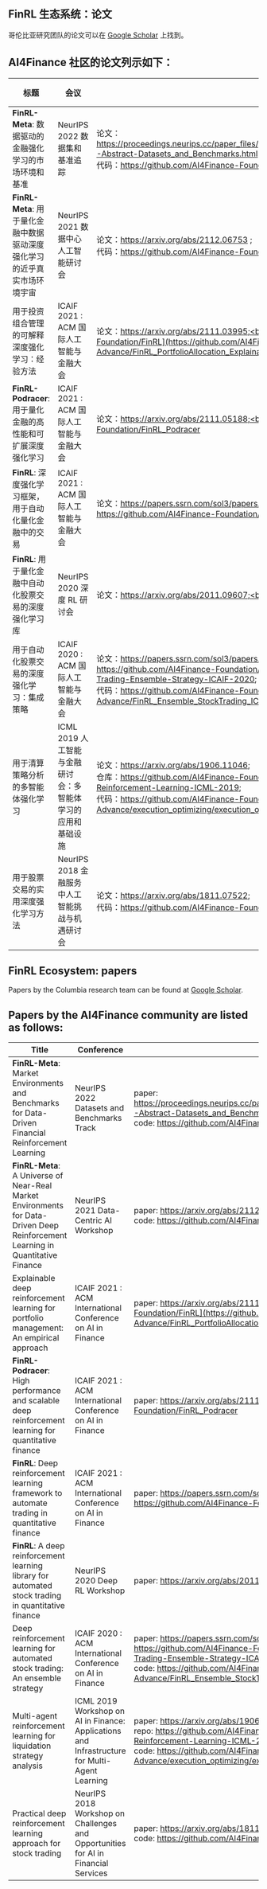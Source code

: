 ## FinRL 生态系统：论文

哥伦比亚研究团队的论文可以在 [Google Scholar](https://scholar.google.com/citations?view_op=list_works&hl=en&hl=en&user=XsdPXocAAAAJ) 上找到。

## AI4Finance 社区的论文列示如下：

|标题 |会议 |链接|引用|年份|
|  ----  |  ----  |  ----  |  ----  |  ----  |
|**FinRL-Meta**: 数据驱动的金融强化学习的市场环境和基准 | NeurIPS 2022 数据集和基准追踪 | 论文：https://proceedings.neurips.cc/paper_files/paper/2022/hash/0bf54b80686d2c4dc0808c2e98d430f7-Abstract-Datasets_and_Benchmarks.html ;<br />代码：https://github.com/AI4Finance-Foundation/FinRL-Meta | 1 | 2022 |
|**FinRL-Meta**: 用于量化金融中数据驱动深度强化学习的近乎真实市场环境宇宙| NeurIPS 2021 数据中心人工智能研讨会| 论文：https://arxiv.org/abs/2112.06753 ;<br />代码：https://github.com/AI4Finance-Foundation/FinRL-Meta| 7 | 2021|
|用于投资组合管理的可解释深度强化学习：经验方法| ICAIF 2021 : ACM 国际人工智能与金融大会  | 论文：https://arxiv.org/abs/2111.03995;<br />代码： [https://github.com/AI4Finance-Foundation/FinRL](https://github.com/AI4Finance-Foundation/FinRL-Meta/blob/master/tutorials/2-Advance/FinRL_PortfolioAllocation_Explainable_DRL/FinRL_PortfolioAllocation_Explainable_DRL.py)| 3 | 2021|
|**FinRL-Podracer**: 用于量化金融的高性能和可扩展深度强化学习| ICAIF 2021 : ACM 国际人工智能与金融大会  | 论文：https://arxiv.org/abs/2111.05188;<br />代码：https://github.com/AI4Finance-Foundation/FinRL_Podracer| 9 | 2021|
|**FinRL**: 深度强化学习框架，用于自动化量化金融中的交易| ICAIF 2021 : ACM 国际人工智能与金融大会  | 论文：https://papers.ssrn.com/sol3/papers.cfm?abstract_id=3955949;<br />代码：https://github.com/AI4Finance-Foundation/FinRL| 24 | 2021|
|**FinRL**: 用于量化金融中自动化股票交易的深度强化学习库| NeurIPS 2020 深度 RL 研讨会  | 论文：https://arxiv.org/abs/2011.09607;<br />代码：https://github.com/AI4Finance-Foundation/FinRL| 54 | 2020|
|用于自动化股票交易的深度强化学习：集成策略| ICAIF 2020 : ACM 国际人工智能与金融大会  | 论文：https://papers.ssrn.com/sol3/papers.cfm?abstract_id=3690996;<br />仓库：https://github.com/AI4Finance-Foundation/Deep-Reinforcement-Learning-for-Automated-Stock-Trading-Ensemble-Strategy-ICAIF-2020; <br />代码：https://github.com/AI4Finance-Foundation/FinRL-Meta/blob/master/tutorials/2-Advance/FinRL_Ensemble_StockTrading_ICAIF_2020/FinRL_Ensemble_StockTrading_ICAIF_2020.ipynb| 103 | 2020|
|用于清算策略分析的多智能体强化学习| ICML 2019 人工智能与金融研讨会：多智能体学习的应用和基础设施| 论文：https://arxiv.org/abs/1906.11046; <br />仓库：https://github.com/AI4Finance-Foundation/Liquidation-Analysis-using-Multi-Agent-Reinforcement-Learning-ICML-2019; <br />代码：https://github.com/AI4Finance-Foundation/FinRL-Meta/blob/master/tutorials/2-Advance/execution_optimizing/execution_optimizing.ipynb| 34 | 2019|
|用于股票交易的实用深度强化学习方法| NeurIPS 2018 金融服务中人工智能挑战与机遇研讨会| 论文：https://arxiv.org/abs/1811.07522; <br />代码：https://github.com/AI4Finance-Foundation/DQN-DDPG_Stock_Trading| 131 | 2018 |


## FinRL Ecosystem: papers
Papers by the Columbia research team can be found at [Google Scholar](https://scholar.google.com/citations?view_op=list_works&hl=en&hl=en&user=XsdPXocAAAAJ).
## Papers by the AI4Finance community are listed as follows:

|Title |Conference |Link|Citations|Year|
|  ----  |  ----  |  ----  |  ----  |  ----  |
|**FinRL-Meta**: Market Environments and Benchmarks for Data-Driven Financial Reinforcement Learning | NeurIPS 2022 Datasets and Benchmarks Track | paper: https://proceedings.neurips.cc/paper_files/paper/2022/hash/0bf54b80686d2c4dc0808c2e98d430f7-Abstract-Datasets_and_Benchmarks.html ;<br />code: https://github.com/AI4Finance-Foundation/FinRL-Meta | 1 | 2022 |
|**FinRL-Meta**: A Universe of Near-Real Market Environments for Data-Driven Deep Reinforcement Learning in Quantitative Finance| NeurIPS 2021 Data-Centric AI Workshop| paper: https://arxiv.org/abs/2112.06753 ;<br />code: https://github.com/AI4Finance-Foundation/FinRL-Meta| 7 | 2021|
|Explainable deep reinforcement learning for portfolio management: An empirical approach| ICAIF 2021 : ACM International Conference on AI in Finance | paper: https://arxiv.org/abs/2111.03995;<br />code: [https://github.com/AI4Finance-Foundation/FinRL](https://github.com/AI4Finance-Foundation/FinRL-Meta/blob/master/tutorials/2-Advance/FinRL_PortfolioAllocation_Explainable_DRL/FinRL_PortfolioAllocation_Explainable_DRL.py)| 3 | 2021|
|**FinRL-Podracer**: High performance and scalable deep reinforcement learning for quantitative finance| ICAIF 2021 : ACM International Conference on AI in Finance | paper: https://arxiv.org/abs/2111.05188;<br />code: https://github.com/AI4Finance-Foundation/FinRL_Podracer| 9 | 2021|
|**FinRL**: Deep reinforcement learning framework to automate trading in quantitative finance| ICAIF 2021 : ACM International Conference on AI in Finance | paper: https://papers.ssrn.com/sol3/papers.cfm?abstract_id=3955949;<br />code: https://github.com/AI4Finance-Foundation/FinRL| 24 | 2021|
|**FinRL**: A deep reinforcement learning library for automated stock trading in quantitative finance| NeurIPS 2020 Deep RL Workshop  | paper: https://arxiv.org/abs/2011.09607;<br />code: https://github.com/AI4Finance-Foundation/FinRL| 54 | 2020|
|Deep reinforcement learning for automated stock trading: An ensemble strategy| ICAIF 2020 : ACM International Conference on AI in Finance | paper: https://papers.ssrn.com/sol3/papers.cfm?abstract_id=3690996;<br />repo: https://github.com/AI4Finance-Foundation/Deep-Reinforcement-Learning-for-Automated-Stock-Trading-Ensemble-Strategy-ICAIF-2020; <br />code: https://github.com/AI4Finance-Foundation/FinRL-Meta/blob/master/tutorials/2-Advance/FinRL_Ensemble_StockTrading_ICAIF_2020/FinRL_Ensemble_StockTrading_ICAIF_2020.ipynb| 103 | 2020|
|Multi-agent reinforcement learning for liquidation strategy analysis| ICML 2019 Workshop on AI in Finance: Applications and Infrastructure for Multi-Agent Learning| paper: https://arxiv.org/abs/1906.11046; <br />repo: https://github.com/AI4Finance-Foundation/Liquidation-Analysis-using-Multi-Agent-Reinforcement-Learning-ICML-2019; <br />code: https://github.com/AI4Finance-Foundation/FinRL-Meta/blob/master/tutorials/2-Advance/execution_optimizing/execution_optimizing.ipynb| 34 | 2019|
|Practical deep reinforcement learning approach for stock trading| NeurIPS 2018 Workshop on Challenges and Opportunities for AI in Financial Services| paper: https://arxiv.org/abs/1811.07522; <br />code: https://github.com/AI4Finance-Foundation/DQN-DDPG_Stock_Trading| 131 | 2018 |
